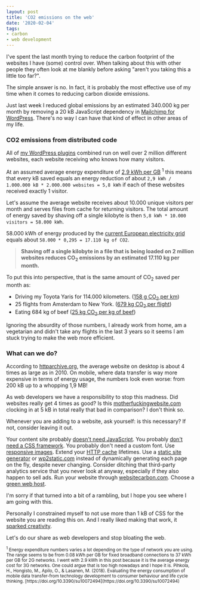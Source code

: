 ```yaml
---
layout: post
title: 'CO2 emissions on the web'
date: '2020-02-04'
tags:
- carbon
- web development
---
```


I've spent the last month trying to reduce the carbon footprint of the websites I have (some) control over. When talking about this with other people they often look at me blankly before asking "aren't you taking this a little too far?".

The simple answer is no. In fact, it is probably the most effective use of my time when it comes to reducing carbon dioxide emissions. 

Just last week I reduced global emissions by an estimated 340.000 kg per month by removing a 20 kB JavaScript dependency in [Mailchimp for WordPress](https://www.mc4wp.com/). There's no way I can have that kind of effect in other areas of my life.

### CO2 emissions from distributed code

All of [my WordPress plugins]({{site.url}}/wordpress-plugins/) combined run on well over 2 million different websites, each website receiving who knows how many visitors. 

At an assumed average energy expenditure of [2,9 kWh per GB](https://www.researchgate.net/publication/326470455_Evaluating_the_Energy_Consumption_of_Mobile_Data_Transfer-From_Technology_Development_to_Consumer_Behaviour_and_Life_Cycle_Thinking) <sup>1</sup> this means that every kB saved equals an energy reduction of about `2,9 kWh / 1.000.000 kB * 2.000.000 websites = 5,8 kWh` if each of these websites received exactly 1 visitor.

Let's assume the average website receives about 10.000 unique visitors per month and serves files from cache for returning visitors. The total amount of energy saved by shaving off a single kilobyte is then `5,8 kWh * 10.000 visitors = 58.000 kWh`.

58.000 kWh of energy produced by the [current European electricity grid](https://www.eea.europa.eu/data-and-maps/indicators/overview-of-the-electricity-production-2/assessment-4) equals about `58.000 * 0,295 = 17.110 kg of CO2`.

> **Shaving off a single kilobyte in a file that is being loaded on 2 million websites reduces CO<sub>2</sub> emissions by an estimated 17.110 kg per month.**

To put this into perspective, that is the same amount of CO<sub>2</sub> saved per month as:

- Driving my Toyota Yaris for 114.000 kilometers. ([158 g CO<sub>2</sub> per km](https://car-emissions.com/cars/index/toyota%20yaris%201.3%20vvt-i%20tr/))
- 25 flights from Amsterdam to New York. ([679 kg CO<sub>2</sub> per flight](https://www.costtotravel.com/flight/from-new-york-to-amsterdam))
- Eating 684 kg of beef ([25 kg CO<sub>2</sub> per kg of beef](https://eprints.lancs.ac.uk/79432/4/1_s2.0_S0959652616303584_main.pdf))

Ignoring the absurdity of those numbers, I already work from home, am a vegetarian and didn't take any flights in the last 3 years so it seems I am stuck trying to make the web more efficient.

### What can we do?

According to [httparchive.org](https://httparchive.org/reports/page-weight?start=earliest&end=latest), the average website on desktop is about 4 times as large as in 2010. On mobile, where data transfer is way more expensive in terms of energy usage, the numbers look even worse: from 200 kB up to a whopping 1,9 MB!

As web developers we have a responsibility to stop this madness. Did websites really get 4 times as good? Is this [motherfuckingwebsite.com](https://motherfuckingwebsite.com/) clocking in at 5 kB in total really that bad in comparison? I don't think so.

Whenever you are adding to a website, ask yourself: is this necessary? If not, consider leaving it out. 

Your content site probably [doesn't need JavaScript](https://github.com/you-dont-need/You-Dont-Need-Javascript). You probably [don't need a CSS framework](https://hacks.mozilla.org/2016/04/you-might-not-need-a-css-framework/). You probably don't need a custom font. Use [responsive images](https://developer.mozilla.org/en-US/docs/Learn/HTML/Multimedia_and_embedding/Responsive_images). Extend your [HTTP cache](https://developers.google.com/web/fundamentals/performance/optimizing-content-efficiency/http-caching) lifetimes. Use a [static site generator](https://www.staticgen.com/) or [wp2static.com](https://wp2static.com/) instead of dynamically generating each page on the fly, despite never changing. Consider ditching that third-party analytics service that you never look at anyway, especially if they also happen to sell ads. Run your website through [websitecarbon.com](https://www.websitecarbon.com/). Choose a [green web host](https://www.thegreenwebfoundation.org/).

I'm sorry if that turned into a bit of a rambling, but I hope you see where I am going with this.

Personally I constrained myself to not use more than 1 kB of CSS for the website you are reading this on. And I really liked making that work, it [sparked creativity](https://www.inc.com/thomas-oppong/for-a-more-creative-brain-embrace-constraints.html).

Let's do our share as web developers and stop bloating the web. 


<small>
<sup>1</sup> Energy expenditure numbers varies a lot depending on the type of network you are using. The range seems to be from 0.08 kWh per GB for fixed broadband connections to 37 kWh per GB for 2G networks. I went with 2.9 kWh in this post because it is the average energy cost for 3G networks. One could argue that is too high nowadays and I hope it is.
</small>

<small>
Pihkola, H., Hongisto, M., Apilo, O., & Lasanen, M. (2018). Evaluating the energy consumption of mobile data transfer-from technology development to consumer behaviour and life cycle thinking. [https://doi.org/10.3390/su10072494](https://doi.org/10.3390/su10072494)
</small>
